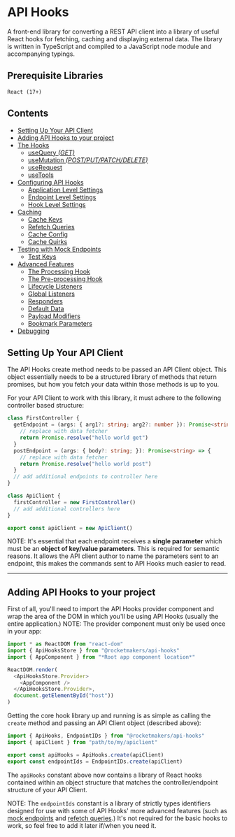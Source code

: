 # API Hooks

A front-end library for converting a REST API client into a library of useful React hooks for fetching, caching and displaying external data. The library is written in TypeScript and compiled to a JavaScript node module and accompanying typings.

## Prerequisite Libraries

```
React (17+)
```

## Contents

* [Setting Up Your API Client](#setting-up-your-api-client)
* [Adding API Hooks to your project](#adding-api-hooks-to-your-project)
* [The Hooks](docs/hooks.md)
  * [useQuery _(GET)_](docs/hooks.md#usequery-get)
  * [useMutation _(POST/PUT/PATCH/DELETE)_](docs/hooks.md#usemutation-postputpatchdelete)
  * [useRequest](docs/hooks.md#userequest)
  * [useTools](docs/hooks.md#usetools)
* [Configuring API Hooks](docs/config.md)
  * [Application Level Settings](docs/config.md#application-level-settings)
  * [Endpoint Level Settings](docs/config.md#endpoint-level-settings)
  * [Hook Level Settings](docs/config.md#hook-level-settings)
* [Caching](docs/caching.md)
  * [Cache Keys](docs/caching.md#cache-keys---structuring-the-state)
  * [Refetch Queries](docs/caching.md#refetch-queries---keeping-the-state-valid)
  * [Cache Config](docs/caching.md#cache-config---optimizing-the-state)
  * [Cache Quirks](docs/caching.md#caching-quirks---auto-invoke-held-for-cache-key-parameter)
* [Testing with Mock Endpoints](docs/testing.md)
  * [Test Keys](docs/testing.md#2-using-"test-keys")
* [Advanced Features](docs/advanced.md)
  * [The Processing Hook](docs/advanced.md#the-processing-hook)
  * [The Pre-processing Hook](docs/advanced.md#the-pre-processing-hook)
  * [Lifecycle Listeners](docs/advanced.md#lifecycle-listeners)
  * [Global Listeners](docs/advanced.md#global-listeners)
  * [Responders](docs/advanced.md#responders)
  * [Default Data](docs/advanced.md#default-data)
  * [Payload Modifiers](docs/advanced.md#payload-modifiers)
  * [Bookmark Parameters](docs/advanced.md#bookmark-parameters)
* [Debugging](docs/debugging.md)

## Setting Up Your API Client

The API Hooks create method needs to be passed an API Client object. This object essentially needs to be a structured library of methods that return promises, but how you fetch your data within those methods is up to you.

For your API Client to work with this library, it must adhere to the following controller based structure:

```TypeScript
class FirstController {
  getEndpoint = (args: { arg1?: string; arg2?: number }): Promise<string> => {
    // replace with data fetcher
    return Promise.resolve("hello world get")
  }
  postEndpoint = (args: { body?: string; }): Promise<string> => {
    // replace with data fetcher
    return Promise.resolve("hello world post")
  }
  // add additional endpoints to controller here
}

class ApiClient {
  firstController = new FirstController()
  // add additional controllers here
}

export const apiClient = new ApiClient()
```

NOTE: It's essential that each endpoint receives a **single parameter** which must be an **object of key/value parameters**. This is required for semantic reasons. It allows the API client author to name the parameters sent to an endpoint, this makes the commands sent to API Hooks much easier to read.

---

## Adding API Hooks to your project

First of all, you'll need to import the API Hooks provider component and wrap the area of the DOM in which you'll be using API Hooks (usually the entire application.) NOTE: The provider component must only be used once in your app:

```TypeScript
import * as ReactDOM from "react-dom"
import { ApiHooksStore } from "@rocketmakers/api-hooks"
import { AppComponent } from "*Root app component location*"

ReactDOM.render(
  <ApiHooksStore.Provider>
    <AppComponent />
  </ApiHooksStore.Provider>,
  document.getElementById("host"))
)
```

Getting the core hook library up and running is as simple as calling the `create` method and passing an API Client object (described above):

```TypeScript
import { ApiHooks, EndpointIDs } from "@rocketmakers/api-hooks"
import { apiClient } from "path/to/my/apiclient"

export const apiHooks = ApiHooks.create(apiClient)
export const endpointIds = EndpointIDs.create(apiClient)

```

The `apiHooks` constant above now contains a library of React hooks contained within an object structure that matches the controller/endpoint structure of your API Client.

NOTE: The `endpointIds` constant is a library of strictly types identifiers designed for use with some of API Hooks' more advanced features (such as [mock endpoints](docs/testing.md#testing-with-mock-endpoints) and [refetch queries](docs/caching.md#refetch-queries---keeping-the-state-valid).) It's not required for the basic hooks to work, so feel free to add it later if/when you need it.